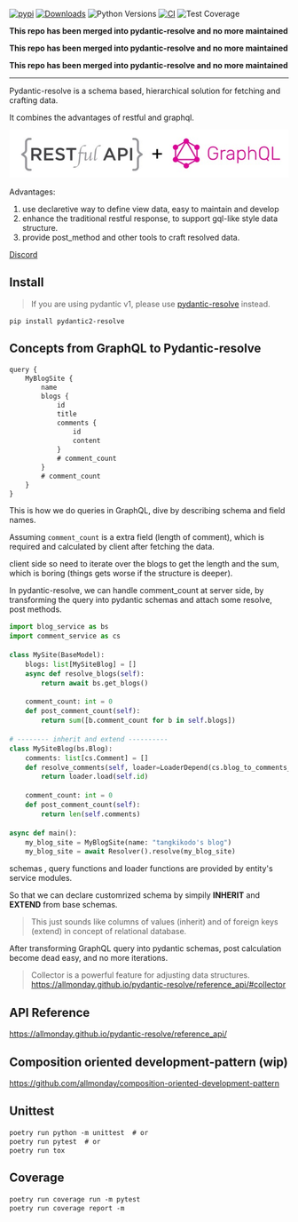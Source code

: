 [![pypi](https://img.shields.io/pypi/v/pydantic2-resolve.svg)](https://pypi.python.org/pypi/pydantic2-resolve)
[![Downloads](https://static.pepy.tech/personalized-badge/pydantic2-resolve?period=month&units=abbreviation&left_color=grey&right_color=orange&left_text=Downloads)](https://pepy.tech/project/pydantic2-resolve)
![Python Versions](https://img.shields.io/pypi/pyversions/pydantic2-resolve)
[![CI](https://github.com/allmonday/pydantic2-resolve/actions/workflows/ci.yml/badge.svg)](https://github.com/allmonday/pydantic2-resolve/actions/workflows/ci.yml)
![Test Coverage](https://img.shields.io/endpoint?url=https://gist.githubusercontent.com/allmonday/372580ad111c92340dac39987c0c4e9a/raw/covbadge.json)

**This repo has been merged into pydantic-resolve and no more maintained**

**This repo has been merged into pydantic-resolve and no more maintained**

**This repo has been merged into pydantic-resolve and no more maintained**

<hr>


Pydantic-resolve is a schema based, hierarchical solution for fetching and crafting data.

It combines the advantages of restful and graphql.


![img](doc/intro.jpeg)


Advantages:
1. use declaretive way to define view data, easy to maintain and develop
2. enhance the traditional restful response, to support gql-like style data structure.
3. provide post_method and other tools to craft resolved data.


[Discord](https://discord.com/channels/1197929379951558797/1197929379951558800)


## Install

> If you are using pydantic v1, please use [pydantic-resolve](https://github.com/allmonday/pydantic-resolve) instead.


```shell
pip install pydantic2-resolve
```

## Concepts from GraphQL to Pydantic-resolve

```gql
query {
    MyBlogSite {
        name
        blogs {
            id
            title
            comments {
                id
                content
            }
            # comment_count
        }
        # comment_count
    }
}
```

This is how we do queries in GraphQL, dive by describing schema and field names.

Assuming `comment_count` is a extra field (length of comment), which is required and calculated by client after fetching the data.

client side so need to iterate over the blogs to get the length and the sum, which is boring (things gets worse if the structure is deeper).

In pydantic-resolve, we can handle comment_count at server side, by transforming the query into pydantic schemas and attach some resolve, post methods.


```python
import blog_service as bs
import comment_service as cs

class MySite(BaseModel):
    blogs: list[MySiteBlog] = []
    async def resolve_blogs(self):
        return await bs.get_blogs()

    comment_count: int = 0
    def post_comment_count(self):
        return sum([b.comment_count for b in self.blogs])

# -------- inherit and extend ----------
class MySiteBlog(bs.Blog):  
    comments: list[cs.Comment] = []
    def resolve_comments(self, loader=LoaderDepend(cs.blog_to_comments_loader)):
        return loader.load(self.id)

    comment_count: int = 0
    def post_comment_count(self):
        return len(self.comments)
        
async def main():
    my_blog_site = MyBlogSite(name: "tangkikodo's blog")
    my_blog_site = await Resolver().resolve(my_blog_site)
```

schemas , query functions and loader functions are provided by entity's service modules. 

So that we can declare customrized schema by simpily **INHERIT** and **EXTEND** from base schemas.

> This just sounds like columns of values (inherit) and of foreign keys (extend) in concept of relational database.

After transforming GraphQL query into pydantic schemas, post calculation become dead easy, and no more iterations.

> Collector is a powerful feature for adjusting data structures. https://allmonday.github.io/pydantic-resolve/reference_api/#collector

## API Reference
https://allmonday.github.io/pydantic-resolve/reference_api/

## Composition oriented development-pattern (wip)
https://github.com/allmonday/composition-oriented-development-pattern


## Unittest

```shell
poetry run python -m unittest  # or
poetry run pytest  # or
poetry run tox
```

## Coverage

```shell
poetry run coverage run -m pytest
poetry run coverage report -m
```
